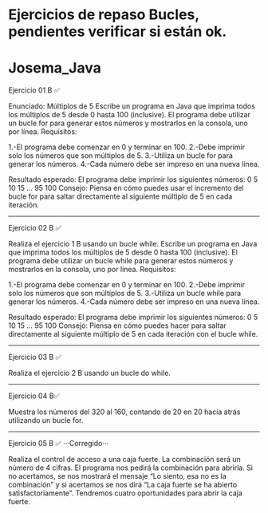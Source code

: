 # Ejercicios de repaso Bucles, pendientes verificar si están ok.


<p align="cener" width="350">      


 # Josema_Java


Ejercicio 01 B ✅ 

Enunciado: Múltiplos de 5
Escribe un programa en Java que imprima todos los múltiplos de 5 desde 0 hasta 100 (inclusive). El programa debe
utilizar un bucle for para generar estos números y mostrarlos en la consola, uno por línea.
Requisitos:

1.-El programa debe comenzar en 0 y terminar en 100.
2.-Debe imprimir solo los números que son múltiplos de 5.
3.-Utiliza un bucle for para generar los números.
4.-Cada número debe ser impreso en una nueva línea.

Resultado esperado:
El programa debe imprimir los siguientes números:
0
5
10
15
...
95
100
Consejo: Piensa en cómo puedes usar el incremento del bucle for para saltar directamente al siguiente múltiplo
de 5 en cada iteración.

**************************************************************************************************************************************

Ejercicio 02 B ✅ 

Realiza el ejercicio 1 B usando un bucle while. 
Escribe un programa en Java que imprima todos los múltiplos de 5 desde 0 hasta 100 (inclusive). 
El programa debe utilizar un bucle while para generar estos números y mostrarlos en la consola, uno por línea.
Requisitos:

1.-El programa debe comenzar en 0 y terminar en 100.
2.-Debe imprimir solo los números que son múltiplos de 5.
3.-Utiliza un bucle while para generar los números.
4.-Cada número debe ser impreso en una nueva línea.

Resultado esperado:
El programa debe imprimir los siguientes números:
0
5
10
15
...
95
100
Consejo: Piensa en cómo puedes hacer para saltar directamente al siguiente múltiplo de 5 en cada iteración con 
el bucle while.

***************************************************************************************************************

Ejercicio 03 B ✅ 

Realiza el ejercicio 2 B usando un bucle do while. 

***************************************************************************************************************

Ejercicio 04 B✅ 

Muestra los números del 320 al 160, contando de 20 en 20 hacia
atrás utilizando un bucle for. 

***************************************************************************************************************

Ejercicio 05 B ✅ ···Corregido···

Realiza el control de acceso a una caja fuerte. La combinación
será un número de 4 cifras. El programa nos pedirá la combinación
para abrirla. Si no acertamos, se nos mostrará el mensaje
“Lo siento, esa no es la combinación” y si acertamos se nos dirá
“La caja fuerte se ha abierto satisfactoriamente”. Tendremos cuatro
oportunidades para abrir la caja fuerte.


